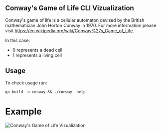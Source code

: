 ## Conway's Game of Life CLI Vizualization

Conway's game of life is a cellular automaton devised by the British mathematician John Horton Conway in 1970. For more information please visit https://en.wikipedia.org/wiki/Conway%27s_Game_of_Life.

In this case:

- 0 represents a dead cell
- 1 represents a living cell

## Usage

To check usage run:
```
go build -o conway && ./conway -help
```

# Example

![Conway's Game of Life Vizualization](https://media.giphy.com/media/uCZVpX5CPQP3weC43I/giphy.gif)
